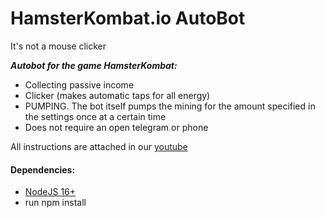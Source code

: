 # HamsterKombat.io AutoBot
 It's not a mouse clicker

**_Autobot for the game HamsterKombat:_**

- Collecting passive income
- Clicker (makes automatic taps for all energy)
- PUMPING. The bot itself pumps the mining for the amount specified in the settings once at a certain time
- Does not require an open telegram or phone

All instructions are attached in our [youtube ](https://youtu.be/ZUgaNSSSD2Y)

#### Dependencies:
- [NodeJS 16+](https://nodejs.org/en)
- run npm install
